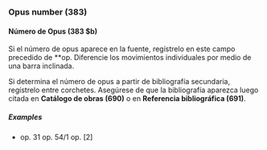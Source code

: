 ### Opus number (383)

#### Número de Opus (383 $b)
Si el número de opus aparece en la fuente, regístrelo en este campo precedido de **op. Diferencie los movimientos individuales por medio de una barra inclinada.

Si determina el número de opus a partir de bibliografía secundaria, regístrelo entre corchetes. Asegúrese de que la bibliografía aparezca luego citada en **Catálogo de obras (690)** o en **Referencia bibliográfica (691)**.

##### Examples

- op. 31 op. 54/1 op. [2]
